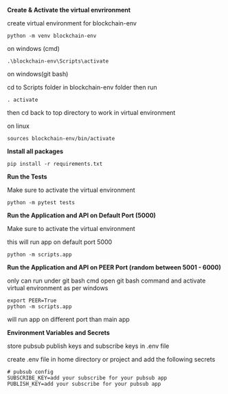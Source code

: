 **Create & Activate the virtual envrironment**

create virtual environment for blockchain-env

```
python -m venv blockchain-env
```

on windows (cmd)

```
.\blockchain-env\Scripts\activate
```

on windows(git bash)

cd to Scripts folder in blockchain-env folder
then run

```
. activate
```

then cd back to top directory to work in virtual environment

on linux

```
sources blockchain-env/bin/activate
```

**Install all packages**

```
pip install -r requirements.txt
```

**Run the Tests**

Make sure to activate the virtual environment

```
python -m pytest tests
```

**Run the Application and API on Default Port (5000)**

Make sure to activate the virtual environment

this will run app on default port 5000

```
python -m scripts.app
```

**Run the Application and API on PEER Port (random between 5001 - 6000)**

only can run under git bash cmd
open git bash command and activate virtual environment as per windows

```
export PEER=True
python -m scripts.app
```

will run app on different port than main app

**Environment Variables and Secrets**

store pubsub publish keys and subscribe keys in .env file

create .env file in home directory or project and add the following secrets

```
# pubsub config
SUBSCRIBE_KEY=add your subscribe for your pubsub app
PUBLISH_KEY=add your subscribe for your pubsub app
```
